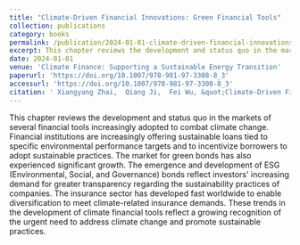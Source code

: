 ```yaml
---
title: "Climate-Driven Financial Innovations: Green Financial Tools"
collection: publications
category: books
permalink: /publication/2024-01-01-climate-driven-financial-innovations-green-financial-tools
excerpt: This chapter reviews the development and status quo in the markets of several financial tools increasingly adopted to combat climate change. Financial institutions are increasingly offering sustainable loans tied to specific environmental performance targets and to incentivize borrowers to adopt sustainable practices. The market for green bonds has also experienced significant growth. The emergence and development of ESG (Environmental, Social, and Governance) bonds reflect investors&apos; increasing demand for greater transparency regarding the sustainability practices of companies. The insurance sector has developed fast worldwide to enable diversification to meet climate-related insurance demands. These trends in the development of climate financial tools reflect a growing recognition of the urgent need to address climate change and promote sustainable practices.
date: 2024-01-01
venue: 'Climate Finance: Supporting a Sustainable Energy Transition'
paperurl: 'https://doi.org/10.1007/978-981-97-3308-8_3'
accessurl: 'https://doi.org/10.1007/978-981-97-3308-8_3'
citation: ' Xiangyang Zhai,  Qiang Ji,  Fei Wu, &quot;Climate-Driven Financial Innovations: Green Financial Tools.&quot; Climate Finance: Supporting a Sustainable Energy Transition, 2024.'
---
```

This chapter reviews the development and status quo in the markets of several financial tools increasingly adopted to combat climate change. Financial institutions are increasingly offering sustainable loans tied to specific environmental performance targets and to incentivize borrowers to adopt sustainable practices. The market for green bonds has also experienced significant growth. The emergence and development of ESG (Environmental, Social, and Governance) bonds reflect investors&apos; increasing demand for greater transparency regarding the sustainability practices of companies. The insurance sector has developed fast worldwide to enable diversification to meet climate-related insurance demands. These trends in the development of climate financial tools reflect a growing recognition of the urgent need to address climate change and promote sustainable practices.